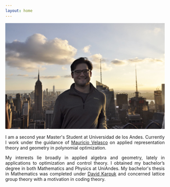 ```yaml
---
layout: home
---
```


![](assets/images/Me.JPG)

<p align="justify"> I am a second year Master's Student at Universidad de los Andes. Currently I work under the guidance of <a href="http://wwwprof.uniandes.edu.co/~mvelasco/Velasco.html">Mauricio Velasco</a> on applied representation theory and geometry in polynomial optimization. </p>

<p align="justify"> My interests lie broadly in applied algebra and geometry, lately in applications to optimization and control theory. I obtained my bachelor’s degree in both Mathematics and Physics at UniAndes. My bachelor's thesis in Mathematics was completed under <a href="https://sites.google.com/view/davidkarpuk/home">David Karpuk</a> and concerned lattice group theory with a motivation in coding theory. </p>
